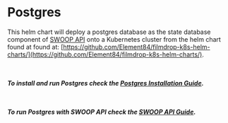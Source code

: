 # Postgres

This helm chart will deploy a postgres database as the state database component of [SWOOP API](https://github.com/Element84/swoop) onto a Kubernetes cluster from the helm chart found at found at: [https://github.com/Element84/filmdrop-k8s-helm-charts/](https://github.com/Element84/filmdrop-k8s-helm-charts/).

<br></br>
***To install and run Postgres check the [Postgres Installation Guide](../Readme.md).***

<br></br>
***To run Postgres with SWOOP API check the [SWOOP API Guide](../../swoop/Readme.md).***
